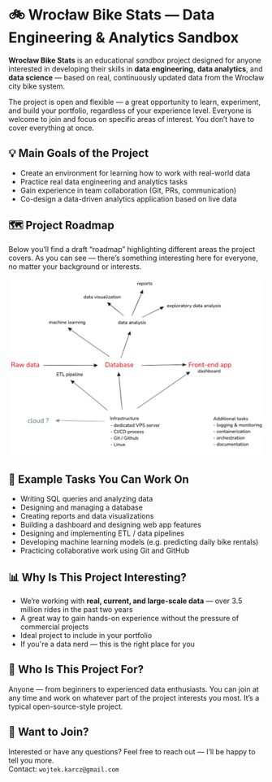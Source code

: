 # 🚲 Wrocław Bike Stats — Data Engineering & Analytics Sandbox

**Wrocław Bike Stats** is an educational *sandbox* project designed for anyone interested in developing their skills in **data engineering**, **data analytics**, and **data science** — based on real, continuously updated data from the Wrocław city bike system.

The project is open and flexible — a great opportunity to learn, experiment, and build your portfolio, regardless of your experience level. Everyone is welcome to join and focus on specific areas of interest. You don’t have to cover everything at once.

## 💡 Main Goals of the Project

- Create an environment for learning how to work with real-world data
- Practice real data engineering and analytics tasks
- Gain experience in team collaboration (Git, PRs, communication)
- Co-design a data-driven analytics application based on live data

## 🗺 Project Roadmap

Below you’ll find a draft “roadmap” highlighting different areas the project covers. As you can see — there’s something interesting here for everyone, no matter your background or interests.

![Project roadmap](ROADMAP.png)

## 🧩 Example Tasks You Can Work On

- Writing SQL queries and analyzing data
- Designing and managing a database
- Creating reports and data visualizations
- Building a dashboard and designing web app features
- Designing and implementing ETL / data pipelines
- Developing machine learning models (e.g. predicting daily bike rentals)
- Practicing collaborative work using Git and GitHub

## 📊 Why Is This Project Interesting?

- We’re working with **real, current, and large-scale data** — over 3.5 million rides in the past two years
- A great way to gain hands-on experience without the pressure of commercial projects
- Ideal project to include in your portfolio
- If you're a data nerd — this is the right place for you

## 👥 Who Is This Project For?

Anyone — from beginners to experienced data enthusiasts. You can join at any time and work on whatever part of the project interests you most. It’s a typical open-source-style project.

## 📌 Want to Join?

Interested or have any questions? Feel free to reach out — I’ll be happy to tell you more.  
Contact: `wojtek.karcz@gmail.com`
